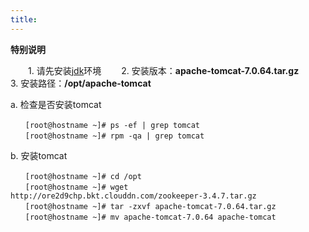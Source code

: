 ```yaml
---
title: 
---
```

 
 **特别说明**
 
 　　1. 请先安装[jdk](/linux_software/jdk.html)环境
 　　2. 安装版本：**apache-tomcat-7.0.64.tar.gz**
 　　3. 安装路径：**/opt/apache-tomcat**
 
 
a. 检查是否安装tomcat

```
　　[root@hostname ~]# ps -ef | grep tomcat
　　[root@hostname ~]# rpm -qa | grep tomcat
```

b. 安装tomcat

```
　　[root@hostname ~]# cd /opt
　　[root@hostname ~]# wget  http://ore2d9chp.bkt.clouddn.com/zookeeper-3.4.7.tar.gz
　　[root@hostname ~]# tar -zxvf apache-tomcat-7.0.64.tar.gz
　　[root@hostname ~]# mv apache-tomcat-7.0.64 apache-tomcat
```


